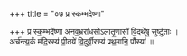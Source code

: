 +++
title = "०७ प्र स्कम्भदेष्णा"

+++
प्र स्क॒म्भदे॑ष्णा अनव॒भ्ररा॑धसोऽलातृ॒णासो॑ वि॒दथे॑षु॒ सुष्टु॑ताः ।  
अर्च॑न्त्य॒र्कं म॑दि॒रस्य॑ पी॒तये॑ वि॒दुर्वी॒रस्य॑ प्रथ॒मानि॒ पौंस्या॑ ॥